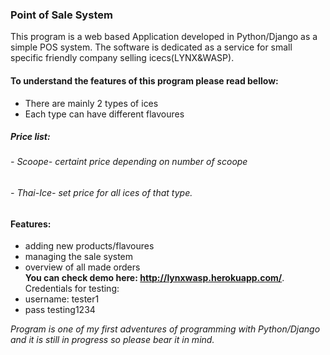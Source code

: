 ### Point of Sale System
This program is a web based Application developed in Python/Django as a simple POS system. The software is dedicated as a service for small specific friendly company selling icecs(LYNX&WASP). 
#### To understand the features of this program please read bellow:
- There are mainly 2 types of ices
- Each type can have different flavoures
##### Price list:
###### - Scoope- certaint price depending on number of scoope
###### - Thai-Ice- set price for all ices of that type.
#### Features:
- adding new products/flavoures
- managing the sale system
- overview of all made orders<br/>
**You can check demo here: http://lynxwasp.herokuapp.com/**.
Credentials for testing:
- username: tester1
- pass testing1234  
  
*Program is one of my first adventures of programming with Python/Django and it is still in progress so please bear it in mind.*
